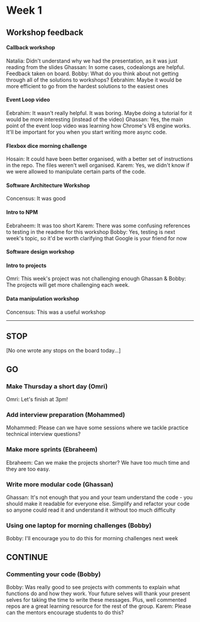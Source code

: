 # Week 1

## Workshop feedback
#### Callback workshop
Natalia: Didn't understand why we had the presentation, as it was just reading from the slides
Ghassan: In some cases, codealongs are helpful. Feedback taken on board.
Bobby: What do you think about not getting through all of the solutions to workshops?
Eebrahim: Maybe it would be more efficient to go from the hardest solutions to the easiest ones

#### Event Loop video
Eebrahim: It wasn't really helpful. It was boring. Maybe doing a tutorial for it would be more interesting (instead of the video)
Ghassan: Yes, the main point of the event loop video was learning how Chrome's V8 engine works. It'll be important for you when you start writing more async code.

#### Flexbox dice morning challenge
Hosain: It could have been better organised, with a better set of instructions in the repo. The files weren't well organised. 
Karem: Yes, we didn't know if we were allowed to manipulate certain parts of the code.

#### Software Architecture Workshop
Concensus: It was good

#### Intro to NPM
Eebraheem: It was too short
Karem: There was some confusing references to testing in the readme for this workshop
Bobby: Yes, testing is next week's topic, so it'd be worth clarifying that Google is your friend for now

#### Software design workshop

#### Intro to projects
Omri: This week's project was not challenging enough
Ghassan & Bobby: The projects will get more challenging each week.

#### Data manipulation workshop
Concensus: This was a useful workshop

---

## STOP
[No one wrote any stops on the board today...]


## GO 
### Make Thursday a short day (Omri)
Omri: Let's finish at 3pm! 

### Add interview preparation (Mohammed)
Mohammed: Please can we have some sessions where we tackle practice technical interview questions?

### Make more sprints (Ebraheem)
Ebraheem: Can we make the projects shorter? We have too much time and they are too easy.

### Write more modular code (Ghassan)
Ghassan: It's not enough that you and your team understand the code - you should make it readable for everyone else. Simplify and refactor your code so anyone could read it and understand it without too much difficulty

### Using one laptop for morning challenges (Bobby)
Bobby: I'll encourage you to do this for morning challenges next week

## CONTINUE
### Commenting your code (Bobby)
Bobby: Was really good to see projects with comments to explain what functions do and how they work. Your future selves will thank your present selves for taking the time to write these messages. Plus, well commented repos are a great learning resource for the rest of the group.
Karem: Please can the mentors encourage students to do this?
